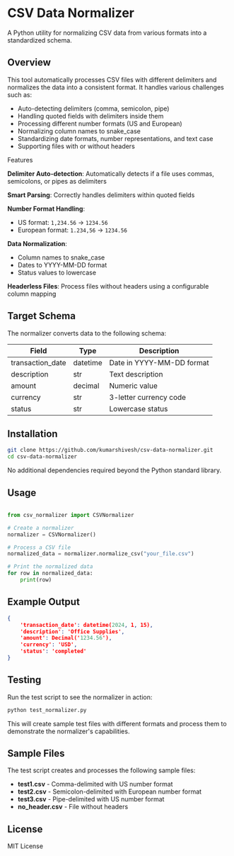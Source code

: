 # CSV Data Normalizer
A Python utility for normalizing CSV data from various formats into a standardized schema.

## Overview
This tool automatically processes CSV files with different delimiters and normalizes the data into a consistent format. It handles various challenges such as:

- Auto-detecting delimiters (comma, semicolon, pipe)
- Handling quoted fields with delimiters inside them
- Processing different number formats (US and European)
- Normalizing column names to snake_case
- Standardizing date formats, number representations, and text case
- Supporting files with or without headers

Features

**Delimiter Auto-detection**: Automatically detects if a file uses commas, semicolons, or pipes as delimiters

**Smart Parsing**: Correctly handles delimiters within quoted fields

**Number Format Handling**:

- US format: `1,234.56` → `1234.56`
- European format: `1.234,56` → `1234.56`


**Data Normalization**:

- Column names to snake_case
- Dates to YYYY-MM-DD format
- Status values to lowercase


**Headerless Files**: Process files without headers using a configurable column mapping

## Target Schema

The normalizer converts data to the following schema:

| Field            | Type     | Description                  |
|------------------|----------|------------------------------|
| transaction_date | datetime | Date in YYYY-MM-DD format    |
| description      | str      | Text description             |
| amount           | decimal  | Numeric value                |
| currency         | str      | 3-letter currency code       |
| status           | str      | Lowercase status             |

## Installation

```bash
git clone https://github.com/kumarshivesh/csv-data-normalizer.git
cd csv-data-normalizer
```

No additional dependencies required beyond the Python standard library.

## Usage
```python

from csv_normalizer import CSVNormalizer

# Create a normalizer
normalizer = CSVNormalizer()

# Process a CSV file
normalized_data = normalizer.normalize_csv("your_file.csv")

# Print the normalized data
for row in normalized_data:
    print(row)
```

## Example Output
```json
{
    'transaction_date': datetime(2024, 1, 15),
    'description': 'Office Supplies',
    'amount': Decimal('1234.56'),
    'currency': 'USD',
    'status': 'completed'
}
```

## Testing
Run the test script to see the normalizer in action:
```bash
python test_normalizer.py
```

This will create sample test files with different formats and process them to demonstrate the normalizer's capabilities.


## Sample Files
The test script creates and processes the following sample files:

- **test1.csv** - Comma-delimited with US number format
- **test2.csv** - Semicolon-delimited with European number format
- **test3.csv** - Pipe-delimited with US number format
- **no_header.csv** - File without headers


## License
MIT License